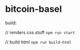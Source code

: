 # bitcoin-basel


build:

//  renders css stuff
`npm run start`

//  build html
`npm run build-html`
